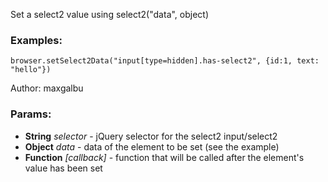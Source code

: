 

<!-- Start coffee/commands/setSelect2Data.coffee -->

Set a select2 value using select2("data", object)
### Examples:

    browser.setSelect2Data("input[type=hidden].has-select2", {id:1, text: "hello"})

Author: maxgalbu

### Params:

* **String** *selector* - jQuery selector for the select2 input/select2
* **Object** *data* - data of the element to be set (see the example)
* **Function** *[callback]* - function that will be called after the element's value has been set

<!-- End coffee/commands/setSelect2Data.coffee -->

